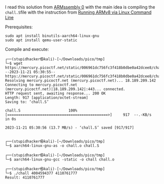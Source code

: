I read this solution from [ARMssembly 0](https://picoctf2021.haydenhousen.com/reverse-engineering/armssembly-0) with the main idea is compiling the ```chall.S```file with the instruction from [Running ARMv8 via Linux Command Line](https://github.com/joebobmiles/ARMv8ViaLinuxCommandline)

Prerequisites:
```commandline
sudo apt install binutils-aarch64-linux-gnu
sudo apt install qemu-user-static
```
Compile and execute:
```
┌──(stupidhacker㉿kali)-[~/Downloads/pico/tmp]
└─$ wget https://mercury.picoctf.net/static/006961dc756fc3f418b0dbe0a42dcee8/chall.S
--2023-11-21 05:30:55--  https://mercury.picoctf.net/static/006961dc756fc3f418b0dbe0a42dcee8/chall.S
Resolving mercury.picoctf.net (mercury.picoctf.net)... 18.189.209.142
Connecting to mercury.picoctf.net (mercury.picoctf.net)|18.189.209.142|:443... connected.
HTTP request sent, awaiting response... 200 OK
Length: 917 [application/octet-stream]
Saving to: ‘chall.S’

chall.S                      100%[==============================================>]     917  --.-KB/s    in 0s      

2023-11-21 05:30:56 (13.7 MB/s) - ‘chall.S’ saved [917/917]

                                                                                                                    
┌──(stupidhacker㉿kali)-[~/Downloads/pico/tmp]
└─$ aarch64-linux-gnu-as -o chall.o chall.S                                
                                                                                                                    
┌──(stupidhacker㉿kali)-[~/Downloads/pico/tmp]
└─$ aarch64-linux-gnu-gcc -static -o chall chall.o                                  
                                                                                                                    
┌──(stupidhacker㉿kali)-[~/Downloads/pico/tmp]
└─$ ./chall 4004594377 4110761777                                                   
Result: 4110761777
```
